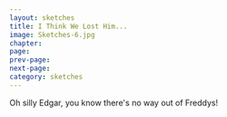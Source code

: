 ```yaml
---
layout: sketches
title: I Think We Lost Him...
image: Sketches-6.jpg
chapter: 
page: 
prev-page:
next-page: 
category: sketches
---
```

Oh silly Edgar, you know there's no way out of Freddys!
